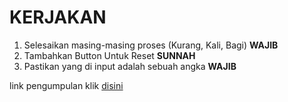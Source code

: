 # KERJAKAN

1. Selesaikan masing-masing proses (Kurang, Kali, Bagi) **WAJIB**
2. Tambahkan Button Untuk Reset **SUNNAH**
3. Pastikan yang di input adalah sebuah angka **WAJIB**

link pengumpulan klik [disini](https://forms.gle/4FpiWzyr1PqgiZL39)